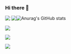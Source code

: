 ### Hi there 👋

<!--
**hongdroid94/hongdroid94** is a ✨ _special_ ✨ repository because its `README.md` (this file) appears on your GitHub profile.

Here are some ideas to get you started:

- 🔭 I’m currently working on ...
- 🌱 I’m currently learning ...
- 👯 I’m looking to collaborate on ...
- 🤔 I’m looking for help with ...
- 💬 Ask me about ...
- 📫 How to reach me: ...
- 😄 Pronouns: ...
- ⚡ Fun fact: ...

-->
<div style="float: left;">
  <!-- kotlin -->
  <a href="#" onclick="return false;" target="_blank"><img src="https://img.shields.io/badge/Kotlin-7F52FF?style=flat&logo=kotlin&logoColor=ffffff"/></a>
  <!-- c -->
  <a href="#" onclick="return false;" target="_blank"><img src="https://img.shields.io/badge/C Language-A8B9CC?style=flat&logo=c&logoColor=ffffff"/></a>
  
  <!-- c++ -->
  <a href="#" onclick="return false;" target="_blank"><img src="https://img.shields.io/badge/C++-00599C?style=flat&logo=c++&logoColor=ffffff"/></a>
  
  <!-- html -->
  <a href="#" onclick="return false;" target="_blank"><img src="https://img.shields.io/badge/HTML5-E34F26?style=flat&logo=html5&logoColor=ffffff"/></a>
  
  <!-- firebase -->
  <a href="#" onclick="return false;" target="_blank"><img src="https://img.shields.io/badge/Firebase-FFCA28?style=flat&logo=Firebase&logoColor=ffffff"/></a>
</div>


![Anurag's GitHub stats](https://github-readme-stats.vercel.app/api?username=hongdroid94&show_icons=true&theme=blueberry)


